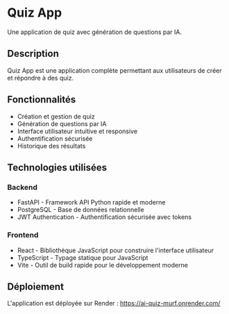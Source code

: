 # Quiz App

Une application de quiz avec génération de questions par IA.

## Description

Quiz App est une application complète permettant aux utilisateurs de créer et répondre à des quiz.

## Fonctionnalités

- Création et gestion de quiz
- Génération de questions par IA
- Interface utilisateur intuitive et responsive
- Authentification sécurisée
- Historique des résultats

## Technologies utilisées

### Backend
- FastAPI - Framework API Python rapide et moderne
- PostgreSQL - Base de données relationnelle
- JWT Authentication - Authentification sécurisée avec tokens

### Frontend
- React - Bibliothèque JavaScript pour construire l'interface utilisateur
- TypeScript - Typage statique pour JavaScript
- Vite - Outil de build rapide pour le développement moderne

## Déploiement

L'application est déployée sur Render : 
https://ai-quiz-murf.onrender.com/
